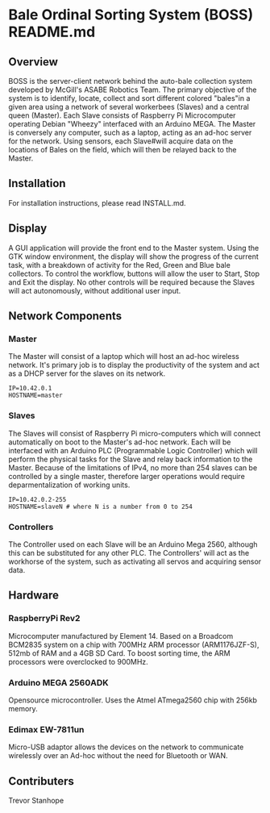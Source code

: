 # Bale Ordinal Sorting System (BOSS) README.md
## Overview
BOSS is the server-client network behind the auto-bale collection
system developed by McGill's ASABE Robotics Team. The primary
objective of the system is to identify, locate, collect and sort
different colored "bales"in a given area using a network of several
workerbees (Slaves) and a central queen (Master). Each Slave consists
of Raspberry Pi Microcomputer operating Debian "Wheezy" interfaced
with an Arduino MEGA. The Master is conversely any computer, such as a laptop,
acting as an ad-hoc server for the network. Using sensors, each Slave#will acquire data on the locations of Bales on the field, which will
then be relayed back to the Master.

## Installation
For installation instructions, please read INSTALL.md.

## Display
A GUI application will provide the front end to the Master system.
Using the GTK window environment, the display will show the progress
of the current task, with a breakdown of activity for the Red, Green and Blue
bale collectors. To control the workflow, buttons will allow the user to Start,
Stop and Exit the display. No other controls will be required because
the Slaves will act autonomously, without additional user input.

## Network Components
### Master
The Master will consist of a laptop which will host an ad-hoc wireless
network. It's primary job is to display the productivity of the
system and act as a DHCP server for the slaves on its network.

	IP=10.42.0.1
	HOSTNAME=master

### Slaves
The Slaves will consist of Raspberry Pi micro-computers which will
connect automatically on boot to the Master's
ad-hoc network. Each will be interfaced with an Arduino PLC
(Programmable Logic Controller) which will perform the physical
tasks for the Slave and relay back information to the Master. Because
of the limitations of IPv4, no more than 254 slaves can be
controlled by a single master, therefore larger operations would
require deparmentalization of working units.

	IP=10.42.0.2-255
	HOSTNAME=slaveN # where N is a number from 0 to 254
	
### Controllers
The Controller used on each Slave will be an Arduino Mega 2560,
although this can be substituted for any other PLC. The Controllers'
will act as the workhorse of the system, such as activating all
servos and acquiring sensor data.

## Hardware
### RaspberryPi Rev2
Microcomputer manufactured by Element 14. Based on a Broadcom BCM2835
system on a chip with 700MHz ARM processor (ARM1176JZF-S), 512mb
of RAM and a 4GB SD Card. To boost sorting time, the ARM processors
were overclocked to 900MHz.

### Arduino MEGA 2560ADK
Opensource microcontroller. Uses the Atmel ATmega2560 chip with 256kb
memory.

### Edimax EW-7811un
Micro-USB adaptor allows the devices on the network to
communicate wirelessly over an Ad-hoc without the need for Bluetooth
or WAN.

## Contributers
Trevor Stanhope
